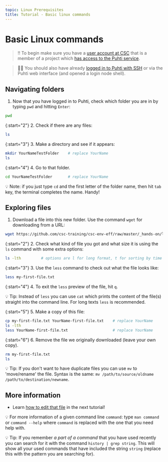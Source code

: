 ```yaml
---
topic: Linux Prerequisites
title: Tutorial - Basic linux commands
---
```


# Basic Linux commands

> ‼️ To begin make sure you have a [user account at CSC](https://docs.csc.fi/accounts/how-to-create-new-user-account/) that is a member of a project which [has access to the Puhti service](https://docs.csc.fi/accounts/how-to-add-service-access-for-project/).

> ☝🏻 You should also have already [logged in to Puhti with SSH](https://csc-training.github.io/csc-env-eff/hands-on/connecting/ssh-puhti.html) or via the Puhti web interface (and opened a login node shell).

## Navigating folders

1. Now that you have logged in to Puhti, check which folder you are in by typing `pwd` and hitting `Enter`:

```bash
pwd
```

{:start="2"}
2. Check if there are any files:

```bash
ls
```

{:start="3"}
3. Make a directory and see if it appears:

```bash
mkdir YourNameTestFolder    # replace YourName
ls
```

{:start="4"}
4. Go to that folder.

```bash
cd YourNameTestFolder       # replace YourName
```

💡 Note: if you just type `cd` and the first letter of the folder name, then hit `tab` key, the terminal completes the name. Handy!

## Exploring files

1. Download a file into this new folder. Use the command `wget` for downloading from a URL:

```bash
wget https://github.com/csc-training/csc-env-eff/raw/master/_hands-on/linux_prerequisites/my-first-file.txt
```

{:start="2"}
2. Check what kind of file you got and what size it is using the `ls` command with some extra options:

```bash
ls -lth         # options are l for long format, t for sorting by time and h for convenient size units. Anything that starts with a hashtag is a comment and is not executed
```

{:start="3"}
3. Use the `less` command to check out what the file looks like:

```bash
less my-first-file.txt
```

{:start="4"}
4. To exit the `less` preview of the file, hit `q`.

💡 Tip: Instead of `less` you can use `cat` which prints the content of the file(s) straight into the command line. For long texts `less` is recommended.

{:start="5"}
5. Make a copy of this file:

```bash
cp my-first-file.txt YourName-first-file.txt    # replace YourName
ls -lth
less YourName-first-file.txt                    # replace YourName
```

{:start="6"}
6. Remove the file we originally downloaded (leave your own copy).

```bash
rm my-first-file.txt
ls
```

💡 Tip: If you don't want to have duplicate files you can use `mv` to 'move/rename' the file. Syntax is the same: `mv /path/to/source/oldname /path/to/destination/newname`.

## More information

- Learn [how to edit that file](https://csc-training.github.io/csc-env-eff/hands-on/linux_prerequisites/basic-file-editing.html) in the next tutorial!

💡 For more information of a given command line `command`: type `man command` or `command --help` where `command` is replaced with the one that you need help with.

💡 Tip: If you remember *a part of a command* that you have used recently you can search for it with the command `history | grep string`. This will show all your used commands that have included the string `string` (replace this with the pattern you are searching for).
